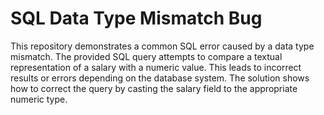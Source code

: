 # SQL Data Type Mismatch Bug

This repository demonstrates a common SQL error caused by a data type mismatch.  The provided SQL query attempts to compare a textual representation of a salary with a numeric value. This leads to incorrect results or errors depending on the database system. The solution shows how to correct the query by casting the salary field to the appropriate numeric type.